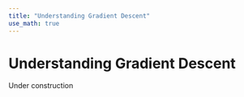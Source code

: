 ```yaml
---
title: "Understanding Gradient Descent"
use_math: true
---
```


# Understanding Gradient Descent

Under construction
